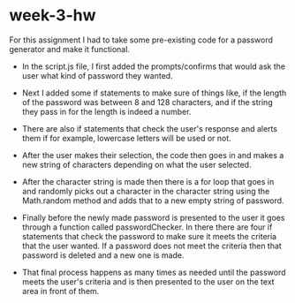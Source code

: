 # week-3-hw

For this assignment I had to take some pre-existing code for a password generator and make it functional. 

* In the script.js file, I first added the prompts/confirms that would ask the user what kind of password they wanted.

* Next I added some if statements to make sure of things like, if the length of the password was between 8 and 128 characters, and if the string they pass in for the length is indeed a number.

* There are also if statements that check the user's response and alerts them if for example, lowercase letters will be used or not.

* After the user makes their selection, the code then goes in and makes a new string of characters depending on what the user selected.

* After the character string is made then there is a for loop that goes in and randomly picks out a character in the character string using the Math.random method and adds that to a new empty string of password.

* Finally before the newly made password is presented to the user it goes through a function called passwordChecker. In there there are four if statements that check the password to make sure it meets the criteria that the user wanted. If a password does not meet the criteria then that password is deleted and a new one is made. 

* That final process happens as many times as needed until the password meets the user's criteria and is then presented to the user on the text area in front of them.